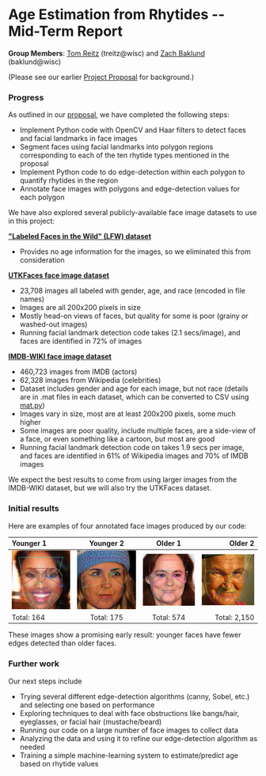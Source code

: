 # Age Estimation from Rhytides -- Mid-Term Report

**Group Members**: [Tom Reitz](https://github.com/tomreitz) (treitz@wisc) and [Zach Baklund](https://github.com/zbaklund) (baklund@wisc)

(Please see our earlier [Project Proposal](proposal.md) for background.)


### Progress

As outlined in our [proposal](proposal.md), we have completed the following steps:
* Implement Python code with OpenCV and Haar filters to detect faces and facial landmarks in face images
* Segment faces using facial landmarks into polygon regions corresponding to each of the ten rhytide types mentioned in the proposal
* Implement Python code to do edge-detection within each polygon to quantify rhytides in the region
* Annotate face images with polygons and edge-detection values for each polygon

We have also explored several publicly-available face image datasets to use in this project:

[**"Labeled Faces in the Wild" (LFW) dataset**](http://vis-www.cs.umass.edu/lfw/)
- Provides no age information for the images, so we eliminated this from consideration

[**UTKFaces face image dataset**](https://susanqq.github.io/UTKFace/)
- 23,708 images all labeled with  gender, age, and race (encoded in file names)
- Images are all 200x200 pixels in size
- Mostly head-on views of faces, but quality for some is poor (grainy or washed-out images)
- Running facial landmark detection code takes (2.1 secs/image), and faces are identified in 72% of images

[**IMDB-WIKI face image dataset**](https://data.vision.ee.ethz.ch/cvl/rrothe/imdb-wiki/)
- 460,723 images from IMDB (actors)
- 62,328 images from Wikipedia (celebrities)
- Dataset includes gender and age for each image, but not race (details are in .mat files in each dataset, which can be converted to CSV using [mat.py](code/mat.py))
- Images vary in size, most are at least 200x200 pixels, some much higher
- Some images are poor quality, include multiple faces, are a side-view of a face, or even something like a cartoon, but most are good
- Running facial landmark detection code on takes 1.9 secs per image, and faces are identified in 61% of Wikipedia images and 70% of IMDB images

We expect the best results to come from using larger images from the IMDB-WIKI dataset, but we will also try the UTKFaces dataset.


### Initial results
Here are examples of four annotated face images produced by our code:

| Younger 1      | Younger 2    | Older 1      | Older 2     |
| :------------- | :----------: | :----------: | ----------: |
| <img alt="younger face 2" src="annotated-young-2.jpg" width="250" />   | <img alt="younger face 1" src="annotated-young-1.jpg" width="250" />   | <img alt="older face 2" src="annotated-old-2.jpg" width="250" />    | <img alt="older face 1" src="annotated-old-1.jpg" width="250" />    |
| Total: 164     | Total: 175   | Total: 574   | Total: 2,150 |

These images show a promising early result: younger faces have fewer edges detected than older faces.


### Further work
Our next steps include
* Trying several different edge-detection algorithms (canny, Sobel, etc.) and selecting one based on performance
* Exploring techniques to deal with face obstructions like bangs/hair, eyeglasses, or facial hair (mustache/beard)
* Running our code on a large number of face images to collect data
* Analyzing the data and using it to refine our edge-detection  algorithm as needed
* Training a simple machine-learning system to estimate/predict age based on rhytide values

